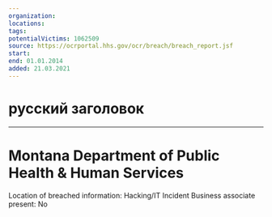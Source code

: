 ```yaml
---
organization: 
locations: 
tags: 
potentialVictims: 1062509
source: https://ocrportal.hhs.gov/ocr/breach/breach_report.jsf
start: 
end: 01.01.2014
added: 21.03.2021
---
```


# русский заголовок

---

# Montana Department of Public Health & Human Services

Location of breached information: Hacking/IT Incident
Business associate present: No
